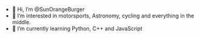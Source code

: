 - 👋 Hi, I’m @SunOrangeBurger
- 👀 I’m interested in motorsports, Astronomy, cycling and everything in the middle.
- 🌱 I’m currently learning Python, C++ and JavaScript

<!---
SunOrangeBurger/SunOrangeBurger is a ✨ special ✨ repository because its `README.md` (this file) appears on your GitHub profile.
You can click the Preview link to take a look at your changes.
--->
